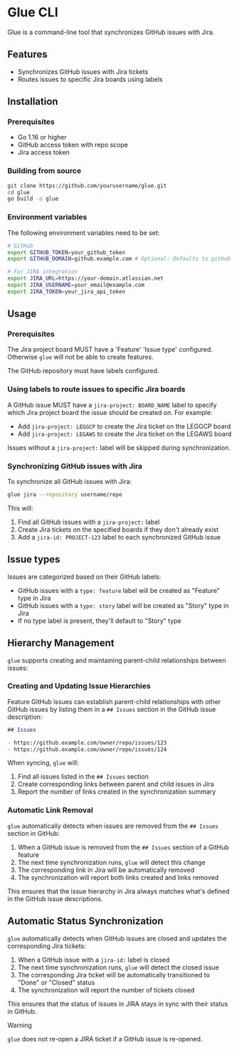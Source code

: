 # Glue CLI

Glue is a command-line tool that synchronizes GitHub issues with Jira.

## Features

- Synchronizes GitHub issues with Jira tickets
- Routes issues to specific Jira boards using labels

## Installation

### Prerequisites

- Go 1.16 or higher
- GitHub access token with repo scope
- Jira access token

### Building from source

```bash
git clone https://github.com/yourusername/glue.git
cd glue
go build -o glue
```

### Environment variables

The following environment variables need to be set:

```bash
# GitHub
export GITHUB_TOKEN=your_github_token
export GITHUB_DOMAIN=github.example.com # Optional: Defaults to github.com if not specified

# For JIRA integration
export JIRA_URL=https://your-domain.atlassian.net
export JIRA_USERNAME=your_email@example.com
export JIRA_TOKEN=your_jira_api_token
```

## Usage

### Prerequisites

The Jira project board MUST have a 'Feature' 'Issue type' configured. Otherwise `glue` will not be able to create features.

The GitHub repository must have labels configured.


### Using labels to route issues to specific Jira boards

A GitHub issue MUST have a `jira-project: BOARD_NAME` label to specify which Jira project board the issue should be created on. For example:

- Add `jira-project: LEGGCP` to create the Jira ticket on the LEGGCP board
- Add `jira-project: LEGAWS` to create the Jira ticket on the LEGAWS board

Issues without a `jira-project:` label will be skipped during synchronization.

### Synchronizing GitHub issues with Jira

To synchronize all GitHub issues with Jira:

```bash
glue jira --repository username/repo
```

This will:

1. Find all GitHub issues with a `jira-project:` label
2. Create Jira tickets on the specified boards if they don't already exist
3. Add a `jira-id: PROJECT-123` label to each synchronized GitHub issue

## Issue types

Issues are categorized based on their GitHub labels:
- GitHub issues with a `type: feature` label will be created as "Feature" type in Jira
- GitHub issues with a `type: story` label will be created as "Story" type in Jira
- If no type label is present, they'll default to "Story" type

## Hierarchy Management

`glue` supports creating and maintaining parent-child relationships between issues:

### Creating and Updating Issue Hierarchies

Feature GitHub issues can establish parent-child relationships with other GitHub issues by listing them in a `## Issues` section in the GitHub issue description:

```markdown
## Issues

- https://github.example.com/owner/repo/issues/123
- https://github.example.com/owner/repo/issues/124
```

When syncing, `glue` will:

1. Find all issues listed in the `## Issues` section
2. Create corresponding links between parent and child issues in Jira
3. Report the number of links created in the synchronization summary

### Automatic Link Removal

`glue` automatically detects when issues are removed from the `## Issues` section in GitHub:

1. When a GitHub issue is removed from the `## Issues` section of a GitHub feature
2. The next time synchronization runs, `glue` will detect this change
3. The corresponding link in Jira will be automatically removed
4. The synchronization will report both links created and links removed

This ensures that the issue hierarchy in Jira always matches what's defined in the GitHub issue descriptions.

## Automatic Status Synchronization

`glue` automatically detects when GitHub issues are closed and updates the corresponding Jira tickets:

1. When a GitHub issue with a `jira-id:` label is closed
2. The next time synchronization runs, `glue` will detect the closed issue
3. The corresponding Jira ticket will be automatically transitioned to "Done" or "Closed" status
4. The synchronization will report the number of tickets closed

This ensures that the status of issues in JIRA stays in sync with their status in GitHub.

> [!WARNING]
> `glue` does not re-open a JIRA ticket if a GitHub issue is re-opened.
